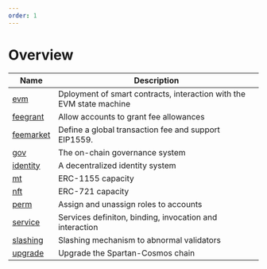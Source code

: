 ```yaml
---
order: 1
---
```

# Overview

| Name                        | Description                                                          |
| --------------------------- | -------------------------------------------------------------------- |
| [evm](./evm.md)             | Dployment of smart contracts, interaction with the EVM state machine |
| [feegrant](./feegrant.md)   | Allow accounts to grant fee allowances                               |
| [feemarket](./feemarket.md) | Define a global transaction fee and support EIP1559.                 |
| [gov](./gov.md)             | The on-chain governance system                                       |
| [identity](./identity.md)   | A decentralized identity system                                      |
| [mt](./mt.md)               | ERC-1155 capacity                                                    |
| [nft](./nft.md)             | ERC-721 capacity                                                     |
| [perm](./perm.md)           | Assign and unassign roles to accounts                                |
| [service](./service.md)     | Services definiton, binding, invocation and interaction              |
| [slashing](./slashing.md)   | Slashing mechanism to abnormal validators                            |
| [upgrade](./upgrade.md)     | Upgrade the Spartan-Cosmos chain                                     |
